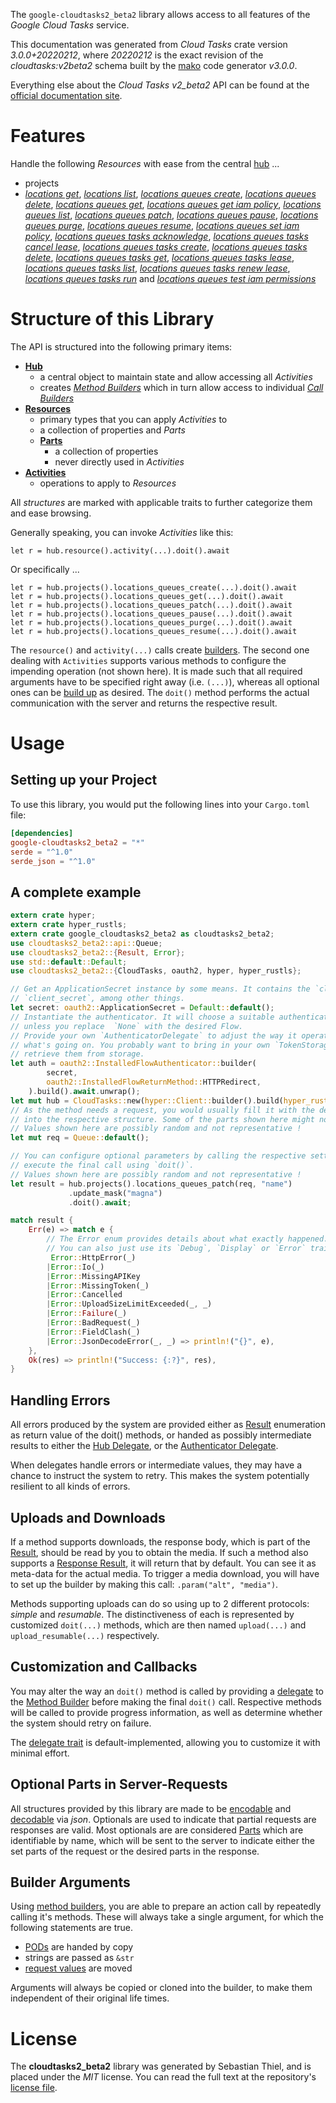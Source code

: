 <!---
DO NOT EDIT !
This file was generated automatically from 'src/mako/api/README.md.mako'
DO NOT EDIT !
-->
The `google-cloudtasks2_beta2` library allows access to all features of the *Google Cloud Tasks* service.

This documentation was generated from *Cloud Tasks* crate version *3.0.0+20220212*, where *20220212* is the exact revision of the *cloudtasks:v2beta2* schema built by the [mako](http://www.makotemplates.org/) code generator *v3.0.0*.

Everything else about the *Cloud Tasks* *v2_beta2* API can be found at the
[official documentation site](https://cloud.google.com/tasks/).
# Features

Handle the following *Resources* with ease from the central [hub](https://docs.rs/google-cloudtasks2_beta2/3.0.0+20220212/google_cloudtasks2_beta2/CloudTasks) ... 

* projects
 * [*locations get*](https://docs.rs/google-cloudtasks2_beta2/3.0.0+20220212/google_cloudtasks2_beta2/api::ProjectLocationGetCall), [*locations list*](https://docs.rs/google-cloudtasks2_beta2/3.0.0+20220212/google_cloudtasks2_beta2/api::ProjectLocationListCall), [*locations queues create*](https://docs.rs/google-cloudtasks2_beta2/3.0.0+20220212/google_cloudtasks2_beta2/api::ProjectLocationQueueCreateCall), [*locations queues delete*](https://docs.rs/google-cloudtasks2_beta2/3.0.0+20220212/google_cloudtasks2_beta2/api::ProjectLocationQueueDeleteCall), [*locations queues get*](https://docs.rs/google-cloudtasks2_beta2/3.0.0+20220212/google_cloudtasks2_beta2/api::ProjectLocationQueueGetCall), [*locations queues get iam policy*](https://docs.rs/google-cloudtasks2_beta2/3.0.0+20220212/google_cloudtasks2_beta2/api::ProjectLocationQueueGetIamPolicyCall), [*locations queues list*](https://docs.rs/google-cloudtasks2_beta2/3.0.0+20220212/google_cloudtasks2_beta2/api::ProjectLocationQueueListCall), [*locations queues patch*](https://docs.rs/google-cloudtasks2_beta2/3.0.0+20220212/google_cloudtasks2_beta2/api::ProjectLocationQueuePatchCall), [*locations queues pause*](https://docs.rs/google-cloudtasks2_beta2/3.0.0+20220212/google_cloudtasks2_beta2/api::ProjectLocationQueuePauseCall), [*locations queues purge*](https://docs.rs/google-cloudtasks2_beta2/3.0.0+20220212/google_cloudtasks2_beta2/api::ProjectLocationQueuePurgeCall), [*locations queues resume*](https://docs.rs/google-cloudtasks2_beta2/3.0.0+20220212/google_cloudtasks2_beta2/api::ProjectLocationQueueResumeCall), [*locations queues set iam policy*](https://docs.rs/google-cloudtasks2_beta2/3.0.0+20220212/google_cloudtasks2_beta2/api::ProjectLocationQueueSetIamPolicyCall), [*locations queues tasks acknowledge*](https://docs.rs/google-cloudtasks2_beta2/3.0.0+20220212/google_cloudtasks2_beta2/api::ProjectLocationQueueTaskAcknowledgeCall), [*locations queues tasks cancel lease*](https://docs.rs/google-cloudtasks2_beta2/3.0.0+20220212/google_cloudtasks2_beta2/api::ProjectLocationQueueTaskCancelLeaseCall), [*locations queues tasks create*](https://docs.rs/google-cloudtasks2_beta2/3.0.0+20220212/google_cloudtasks2_beta2/api::ProjectLocationQueueTaskCreateCall), [*locations queues tasks delete*](https://docs.rs/google-cloudtasks2_beta2/3.0.0+20220212/google_cloudtasks2_beta2/api::ProjectLocationQueueTaskDeleteCall), [*locations queues tasks get*](https://docs.rs/google-cloudtasks2_beta2/3.0.0+20220212/google_cloudtasks2_beta2/api::ProjectLocationQueueTaskGetCall), [*locations queues tasks lease*](https://docs.rs/google-cloudtasks2_beta2/3.0.0+20220212/google_cloudtasks2_beta2/api::ProjectLocationQueueTaskLeaseCall), [*locations queues tasks list*](https://docs.rs/google-cloudtasks2_beta2/3.0.0+20220212/google_cloudtasks2_beta2/api::ProjectLocationQueueTaskListCall), [*locations queues tasks renew lease*](https://docs.rs/google-cloudtasks2_beta2/3.0.0+20220212/google_cloudtasks2_beta2/api::ProjectLocationQueueTaskRenewLeaseCall), [*locations queues tasks run*](https://docs.rs/google-cloudtasks2_beta2/3.0.0+20220212/google_cloudtasks2_beta2/api::ProjectLocationQueueTaskRunCall) and [*locations queues test iam permissions*](https://docs.rs/google-cloudtasks2_beta2/3.0.0+20220212/google_cloudtasks2_beta2/api::ProjectLocationQueueTestIamPermissionCall)




# Structure of this Library

The API is structured into the following primary items:

* **[Hub](https://docs.rs/google-cloudtasks2_beta2/3.0.0+20220212/google_cloudtasks2_beta2/CloudTasks)**
    * a central object to maintain state and allow accessing all *Activities*
    * creates [*Method Builders*](https://docs.rs/google-cloudtasks2_beta2/3.0.0+20220212/google_cloudtasks2_beta2/client::MethodsBuilder) which in turn
      allow access to individual [*Call Builders*](https://docs.rs/google-cloudtasks2_beta2/3.0.0+20220212/google_cloudtasks2_beta2/client::CallBuilder)
* **[Resources](https://docs.rs/google-cloudtasks2_beta2/3.0.0+20220212/google_cloudtasks2_beta2/client::Resource)**
    * primary types that you can apply *Activities* to
    * a collection of properties and *Parts*
    * **[Parts](https://docs.rs/google-cloudtasks2_beta2/3.0.0+20220212/google_cloudtasks2_beta2/client::Part)**
        * a collection of properties
        * never directly used in *Activities*
* **[Activities](https://docs.rs/google-cloudtasks2_beta2/3.0.0+20220212/google_cloudtasks2_beta2/client::CallBuilder)**
    * operations to apply to *Resources*

All *structures* are marked with applicable traits to further categorize them and ease browsing.

Generally speaking, you can invoke *Activities* like this:

```Rust,ignore
let r = hub.resource().activity(...).doit().await
```

Or specifically ...

```ignore
let r = hub.projects().locations_queues_create(...).doit().await
let r = hub.projects().locations_queues_get(...).doit().await
let r = hub.projects().locations_queues_patch(...).doit().await
let r = hub.projects().locations_queues_pause(...).doit().await
let r = hub.projects().locations_queues_purge(...).doit().await
let r = hub.projects().locations_queues_resume(...).doit().await
```

The `resource()` and `activity(...)` calls create [builders][builder-pattern]. The second one dealing with `Activities` 
supports various methods to configure the impending operation (not shown here). It is made such that all required arguments have to be 
specified right away (i.e. `(...)`), whereas all optional ones can be [build up][builder-pattern] as desired.
The `doit()` method performs the actual communication with the server and returns the respective result.

# Usage

## Setting up your Project

To use this library, you would put the following lines into your `Cargo.toml` file:

```toml
[dependencies]
google-cloudtasks2_beta2 = "*"
serde = "^1.0"
serde_json = "^1.0"
```

## A complete example

```Rust
extern crate hyper;
extern crate hyper_rustls;
extern crate google_cloudtasks2_beta2 as cloudtasks2_beta2;
use cloudtasks2_beta2::api::Queue;
use cloudtasks2_beta2::{Result, Error};
use std::default::Default;
use cloudtasks2_beta2::{CloudTasks, oauth2, hyper, hyper_rustls};

// Get an ApplicationSecret instance by some means. It contains the `client_id` and 
// `client_secret`, among other things.
let secret: oauth2::ApplicationSecret = Default::default();
// Instantiate the authenticator. It will choose a suitable authentication flow for you, 
// unless you replace  `None` with the desired Flow.
// Provide your own `AuthenticatorDelegate` to adjust the way it operates and get feedback about 
// what's going on. You probably want to bring in your own `TokenStorage` to persist tokens and
// retrieve them from storage.
let auth = oauth2::InstalledFlowAuthenticator::builder(
        secret,
        oauth2::InstalledFlowReturnMethod::HTTPRedirect,
    ).build().await.unwrap();
let mut hub = CloudTasks::new(hyper::Client::builder().build(hyper_rustls::HttpsConnector::with_native_roots()), auth);
// As the method needs a request, you would usually fill it with the desired information
// into the respective structure. Some of the parts shown here might not be applicable !
// Values shown here are possibly random and not representative !
let mut req = Queue::default();

// You can configure optional parameters by calling the respective setters at will, and
// execute the final call using `doit()`.
// Values shown here are possibly random and not representative !
let result = hub.projects().locations_queues_patch(req, "name")
             .update_mask("magna")
             .doit().await;

match result {
    Err(e) => match e {
        // The Error enum provides details about what exactly happened.
        // You can also just use its `Debug`, `Display` or `Error` traits
         Error::HttpError(_)
        |Error::Io(_)
        |Error::MissingAPIKey
        |Error::MissingToken(_)
        |Error::Cancelled
        |Error::UploadSizeLimitExceeded(_, _)
        |Error::Failure(_)
        |Error::BadRequest(_)
        |Error::FieldClash(_)
        |Error::JsonDecodeError(_, _) => println!("{}", e),
    },
    Ok(res) => println!("Success: {:?}", res),
}

```
## Handling Errors

All errors produced by the system are provided either as [Result](https://docs.rs/google-cloudtasks2_beta2/3.0.0+20220212/google_cloudtasks2_beta2/client::Result) enumeration as return value of
the doit() methods, or handed as possibly intermediate results to either the 
[Hub Delegate](https://docs.rs/google-cloudtasks2_beta2/3.0.0+20220212/google_cloudtasks2_beta2/client::Delegate), or the [Authenticator Delegate](https://docs.rs/yup-oauth2/*/yup_oauth2/trait.AuthenticatorDelegate.html).

When delegates handle errors or intermediate values, they may have a chance to instruct the system to retry. This 
makes the system potentially resilient to all kinds of errors.

## Uploads and Downloads
If a method supports downloads, the response body, which is part of the [Result](https://docs.rs/google-cloudtasks2_beta2/3.0.0+20220212/google_cloudtasks2_beta2/client::Result), should be
read by you to obtain the media.
If such a method also supports a [Response Result](https://docs.rs/google-cloudtasks2_beta2/3.0.0+20220212/google_cloudtasks2_beta2/client::ResponseResult), it will return that by default.
You can see it as meta-data for the actual media. To trigger a media download, you will have to set up the builder by making
this call: `.param("alt", "media")`.

Methods supporting uploads can do so using up to 2 different protocols: 
*simple* and *resumable*. The distinctiveness of each is represented by customized 
`doit(...)` methods, which are then named `upload(...)` and `upload_resumable(...)` respectively.

## Customization and Callbacks

You may alter the way an `doit()` method is called by providing a [delegate](https://docs.rs/google-cloudtasks2_beta2/3.0.0+20220212/google_cloudtasks2_beta2/client::Delegate) to the 
[Method Builder](https://docs.rs/google-cloudtasks2_beta2/3.0.0+20220212/google_cloudtasks2_beta2/client::CallBuilder) before making the final `doit()` call. 
Respective methods will be called to provide progress information, as well as determine whether the system should 
retry on failure.

The [delegate trait](https://docs.rs/google-cloudtasks2_beta2/3.0.0+20220212/google_cloudtasks2_beta2/client::Delegate) is default-implemented, allowing you to customize it with minimal effort.

## Optional Parts in Server-Requests

All structures provided by this library are made to be [encodable](https://docs.rs/google-cloudtasks2_beta2/3.0.0+20220212/google_cloudtasks2_beta2/client::RequestValue) and 
[decodable](https://docs.rs/google-cloudtasks2_beta2/3.0.0+20220212/google_cloudtasks2_beta2/client::ResponseResult) via *json*. Optionals are used to indicate that partial requests are responses 
are valid.
Most optionals are are considered [Parts](https://docs.rs/google-cloudtasks2_beta2/3.0.0+20220212/google_cloudtasks2_beta2/client::Part) which are identifiable by name, which will be sent to 
the server to indicate either the set parts of the request or the desired parts in the response.

## Builder Arguments

Using [method builders](https://docs.rs/google-cloudtasks2_beta2/3.0.0+20220212/google_cloudtasks2_beta2/client::CallBuilder), you are able to prepare an action call by repeatedly calling it's methods.
These will always take a single argument, for which the following statements are true.

* [PODs][wiki-pod] are handed by copy
* strings are passed as `&str`
* [request values](https://docs.rs/google-cloudtasks2_beta2/3.0.0+20220212/google_cloudtasks2_beta2/client::RequestValue) are moved

Arguments will always be copied or cloned into the builder, to make them independent of their original life times.

[wiki-pod]: http://en.wikipedia.org/wiki/Plain_old_data_structure
[builder-pattern]: http://en.wikipedia.org/wiki/Builder_pattern
[google-go-api]: https://github.com/google/google-api-go-client

# License
The **cloudtasks2_beta2** library was generated by Sebastian Thiel, and is placed 
under the *MIT* license.
You can read the full text at the repository's [license file][repo-license].

[repo-license]: https://github.com/Byron/google-apis-rsblob/main/LICENSE.md
